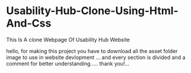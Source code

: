 # Usability-Hub-Clone-Using-Html-And-Css
This Is A clone Webpage Of Usability Hub Website 

hello,
for making this project you  have to download all the asset folder image to use in website devlopment ...
and every section is divided and  a comment for better understanding.....
thank you!... 
